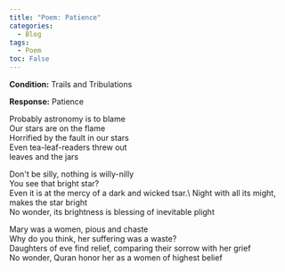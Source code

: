 ```yaml
---
title: "Poem: Patience"
categories:
  - Blog
tags:
  - Poem
toc: False
---
```


**Condition:** Trails and Tribulations

**Response:** Patience

Probably astronomy is to blame\
Our stars are on the flame\
Horrified by the fault in our stars\
Even tea-leaf-readers threw out \
leaves and the jars 

Don't be silly, nothing is willy-nilly\
You see that bright star?\
Even it is at the mercy of a dark and wicked tsar.\ 
Night with all its might, makes the star bright\
No wonder, its brightness is blessing of inevitable plight 

Mary was a women, pious and chaste\
Why do you think, her suffering was a waste?\
Daughters of eve find relief, comparing their sorrow with her grief\
No wonder, Quran honor her as a women of highest belief